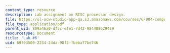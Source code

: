 ```yaml
---
content_type: resource
description: Lab assignment on RISC processor design.
file: https://ol-ocw-studio-app-qa.s3.amazonaws.com/courses/6-004-computation-structures-spring-2009/69f93509223424da98f2fbeba77be746_MIT6_004s09_lab06.pdf
file_type: application/pdf
parent_uid: 809a46a0-df5c-efe1-7d42-984488629429
resourcetype: Document
title: 'Lab #6'
uid: 69f93509-2234-24da-98f2-fbeba77be746
---
```

